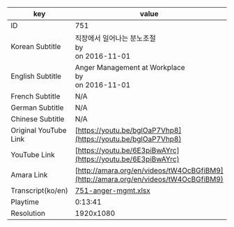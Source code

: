 |  key  |  value  |
|-------|---------|
| ID            | 751 |
| Korean Subtitle | 직장에서 일어나는 분노조절<br>by <br>on 2016-11-01<br>|
| English Subtitle | Anger Management at Workplace<br>by <br>on 2016-11-01<br>|
| French Subtitle | N/A |
| German Subtitle | N/A |
| Chinese Subtitle | N/A |
| Original YouTube Link  | [https://youtu.be/bglOaP7Vhp8](https://youtu.be/bglOaP7Vhp8) |
| YouTube Link  | [https://youtu.be/6E3piBwAYrc](https://youtu.be/6E3piBwAYrc) |
| Amara Link    | [http://amara.org/en/videos/tW4OcBGfiBM9](http://amara.org/en/videos/tW4OcBGfiBM9) |
| Transcript(ko/en) | [751-anger-mgmt.xlsx](https://github.com/jungtosociety/dharma-qna/raw/master/sub/751/751-anger-mgmt.xlsx) |
| Playtime | 0:13:41 |
| Resolution | 1920x1080|
